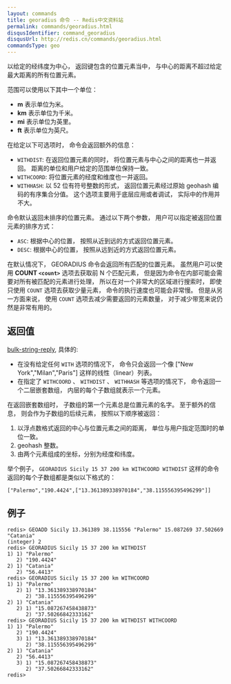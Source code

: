```yaml
---
layout: commands
title: georadius 命令 -- Redis中文资料站
permalink: commands/georadius.html
disqusIdentifier: command_georadius
disqusUrl: http://redis.cn/commands/georadius.html
commandsType: geo
---
```


以给定的经纬度为中心， 返回键包含的位置元素当中， 与中心的距离不超过给定最大距离的所有位置元素。

范围可以使用以下其中一个单位：

* **m** 表示单位为米。
* **km** 表示单位为千米。
* **mi** 表示单位为英里。
* **ft** 表示单位为英尺。

在给定以下可选项时， 命令会返回额外的信息：

* `WITHDIST`: 在返回位置元素的同时， 将位置元素与中心之间的距离也一并返回。 距离的单位和用户给定的范围单位保持一致。
* `WITHCOORD`: 将位置元素的经度和维度也一并返回。
* `WITHHASH`: 以 52 位有符号整数的形式， 返回位置元素经过原始 geohash 编码的有序集合分值。 这个选项主要用于底层应用或者调试， 实际中的作用并不大。

命令默认返回未排序的位置元素。 通过以下两个参数， 用户可以指定被返回位置元素的排序方式：

* `ASC`: 根据中心的位置， 按照从近到远的方式返回位置元素。
* `DESC`: 根据中心的位置， 按照从远到近的方式返回位置元素。

在默认情况下， GEORADIUS 命令会返回所有匹配的位置元素。 虽然用户可以使用 **COUNT `<count>`** 选项去获取前 N 个匹配元素， 但是因为命令在内部可能会需要对所有被匹配的元素进行处理， 所以在对一个非常大的区域进行搜索时， 即使只使用 `COUNT` 选项去获取少量元素， 命令的执行速度也可能会非常慢。 但是从另一方面来说， 使用 `COUNT` 选项去减少需要返回的元素数量， 对于减少带宽来说仍然是非常有用的。

## 返回值 ##

[bulk-string-reply](/topics/protocol.html#bulk-string-reply), 具体的:

* 在没有给定任何 `WITH` 选项的情况下， 命令只会返回一个像 ["New York","Milan","Paris"] 这样的线性（linear）列表。
* 在指定了 `WITHCOORD` 、 `WITHDIST` 、 `WITHHASH` 等选项的情况下， 命令返回一个二层嵌套数组， 内层的每个子数组就表示一个元素。

在返回嵌套数组时， 子数组的第一个元素总是位置元素的名字。 至于额外的信息， 则会作为子数组的后续元素， 按照以下顺序被返回：

1. 以浮点数格式返回的中心与位置元素之间的距离， 单位与用户指定范围时的单位一致。
2. geohash 整数。
3. 由两个元素组成的坐标，分别为经度和纬度。

举个例子， `GEORADIUS Sicily 15 37 200 km WITHCOORD WITHDIST` 这样的命令返回的每个子数组都是类似以下格式的：

    ["Palermo","190.4424",["13.361389338970184","38.115556395496299"]]

## 例子

	redis> GEOADD Sicily 13.361389 38.115556 "Palermo" 15.087269 37.502669 "Catania"
	(integer) 2
	redis> GEORADIUS Sicily 15 37 200 km WITHDIST
	1) 1) "Palermo"
	   2) "190.4424"
	2) 1) "Catania"
	   2) "56.4413"
	redis> GEORADIUS Sicily 15 37 200 km WITHCOORD
	1) 1) "Palermo"
	   2) 1) "13.361389338970184"
	      2) "38.115556395496299"
	2) 1) "Catania"
	   2) 1) "15.087267458438873"
	      2) "37.50266842333162"
	redis> GEORADIUS Sicily 15 37 200 km WITHDIST WITHCOORD
	1) 1) "Palermo"
	   2) "190.4424"
	   3) 1) "13.361389338970184"
	      2) "38.115556395496299"
	2) 1) "Catania"
	   2) "56.4413"
	   3) 1) "15.087267458438873"
	      2) "37.50266842333162"
	redis> 